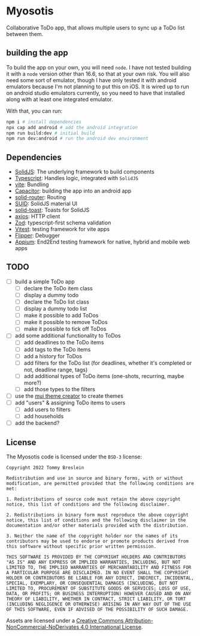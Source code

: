 # Myosotis

Collaborative ToDo app, that allows multiple users to sync up a ToDo list between them.

## building the app

To build the app on your own, you will need `node`.
I have not tested building it with a `node` version other than 16.6, so that at your own risk.
You will also need some sort of emulator, though I have only tested it with android emulators because I'm not planning to put this on iOS.
It is wired up to run on android studio emulators currently, so you need to have that installed along with at least one integrated emulator.

With that, you can run:

```bash
npm i # install dependencies
npx cap add android # add the android integration
npm run build:dev # initial build
npm run dev:android # run the android dev environment
```

## Dependencies

- [SolidJS](https://svelte.dev/): The underlying framework to build components
- [Typescript](https://www.typescriptlang.org/): Handles logic, integrated with `SolidJS`
- [vite](https://vitejs.dev/): Bundling
- [Capacitor](https://capacitorjs.com): building the app into an android app
- [solid-router](https://github.com/solidjs/solid-router): Routing
- [SUID](https://suid.io/): SolidJS material UI
- [solid-toast](https://www.solid-toast.com/): Toasts for SolidJS
- [axios](https://github.com/axios/axios): HTTP client
- [Zod](https://github.com/colinhacks/zod): typescript-first schema validation
- [Vitest](https://vitest.dev/): testing framework for vite apps
- [Flipper](https://fbflipper.com/): Debugger
- [Appium](https://appium.io/): End2End testing framework for native, hybrid and mobile web apps

## TODO

- [ ] build a simple ToDo app
  - [ ] declare the ToDo item class
  - [ ] display a dummy todo
  - [ ] declare the ToDo list class
  - [ ] display a dummy todo list
  - [ ] make it possible to add ToDos
  - [ ] make it possible to remove ToDos
  - [ ] make it possible to tick off ToDos
- [ ] add some additional functionality to ToDos
  - [ ] add deadlines to the ToDo items
  - [ ] add tags to the ToDo items
  - [ ] add a history for ToDos
  - [ ] add filters for the ToDo list (for deadlines, whether it's completed or not, deadline range, tags)
  - [ ] add additional types of ToDo items (one-shots, recurring, maybe more?)
  - [ ] add those types to the filters
- [ ] use the [mui theme creator](https://bareynol.github.io/mui-theme-creator/) to create themes
- [ ] add "users" & assigning ToDo items to users
  - [ ] add users to filters
  - [ ] add households
- [ ] add the backend?

## License

The Myosotis code is licensed under the `BSD-3` license:

```
Copyright 2022 Tommy Breslein

Redistribution and use in source and binary forms, with or without modification, are permitted provided that the following conditions are met:

1. Redistributions of source code must retain the above copyright notice, this list of conditions and the following disclaimer.

2. Redistributions in binary form must reproduce the above copyright notice, this list of conditions and the following disclaimer in the documentation and/or other materials provided with the distribution.

3. Neither the name of the copyright holder nor the names of its contributors may be used to endorse or promote products derived from this software without specific prior written permission.

THIS SOFTWARE IS PROVIDED BY THE COPYRIGHT HOLDERS AND CONTRIBUTORS "AS IS" AND ANY EXPRESS OR IMPLIED WARRANTIES, INCLUDING, BUT NOT LIMITED TO, THE IMPLIED WARRANTIES OF MERCHANTABILITY AND FITNESS FOR A PARTICULAR PURPOSE ARE DISCLAIMED. IN NO EVENT SHALL THE COPYRIGHT HOLDER OR CONTRIBUTORS BE LIABLE FOR ANY DIRECT, INDIRECT, INCIDENTAL, SPECIAL, EXEMPLARY, OR CONSEQUENTIAL DAMAGES (INCLUDING, BUT NOT LIMITED TO, PROCUREMENT OF SUBSTITUTE GOODS OR SERVICES; LOSS OF USE, DATA, OR PROFITS; OR BUSINESS INTERRUPTION) HOWEVER CAUSED AND ON ANY THEORY OF LIABILITY, WHETHER IN CONTRACT, STRICT LIABILITY, OR TORT (INCLUDING NEGLIGENCE OR OTHERWISE) ARISING IN ANY WAY OUT OF THE USE OF THIS SOFTWARE, EVEN IF ADVISED OF THE POSSIBILITY OF SUCH DAMAGE.
```

Assets are licensed under a [Creative Commons Attribution-NonCommercial-NoDerivates 4.0 International License](http://creativecommons.org/licenses/by-nc-nd/4.0/).
